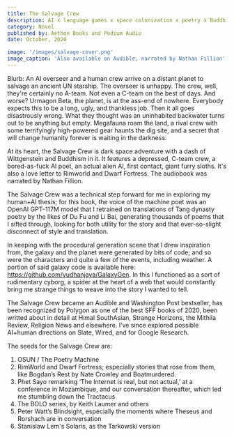 ```yaml
---
title: The Salvage Crew
description: AI x language games x space colonization x poetry x Buddhism. 
category: Novel
published by: Aethon Books and Podium Audio
date: October, 2020

image: '/images/salvage-cover.png'
image_caption: 'Also available on Audible, narrated by Nathan Fillion'
---
```


Blurb: An AI overseer and a human crew arrive on a distant planet to salvage an ancient UN starship. The overseer is unhappy. The crew, well, they're certainly no A-team. Not even a C-team on the best of days. And worse? Urmagon Beta, the planet, is at the ass-end of nowhere. Everybody expects this to be a long, ugly, and thankless job. Then it all goes disastrously wrong. What they thought was an uninhabited backwater turns out to be anything but empty. Megafauna roam the land, a rival crew with some terrifyingly high-powered gear haunts the dig site, and a secret that will change humanity forever is waiting in the darkness. 

At its heart, the Salvage Crew is dark space adventure with a dash of Wittgenstein and Buddhism in it. It features a depressed, C-team crew, a bored-as-fuck AI poet, an actual alien AI, first contact, giant furry sloths. It's also a love letter to Rimworld and Dwarf Fortress. The audiobook was narrated by Nathan Fillion.

The Salvage Crew was a technical step forward for me in exploring my human+AI thesis; for this book, the voice of the machine poet was an OpenAI GPT-117M model that I retrained on translations of Tang dynasty poetry by the likes of Du Fu and Li Bai, generating thousands of poems that I sifted through, looking for both utility for the story and that ever-so-slight disconnect of style and translation. 

In keeping with the procedural generation scene that I drew inspiration from, the galaxy and the planet were generated by bits of code; and so were the characters and quite a few of the events, including weather. A portion of said galaxy code is available here: https://github.com/yudhanjaya/GalaxyGen. In this I functioned as a sort of rudimentary cyborg, a spider at the heart of a web that would constantly bring me strange things to weave into the story I wanted to tell.

The Salvage Crew became an Audible and Washington Post bestseller, has been recognized by Polygon as one of the best SFF books of 2020, been writted about in detail at Himal SouthAsian, Strange Horizons, the Mithila Review, Religion News and elsewhere. I’ve since explored possible AI+human directions on Slate, Wired, and for Google Research.


The seeds for the Salvage Crew are:

1. OSUN / The Poetry Machine
2. RimWorld and Dwarf Fortress; especially stories that rose from them, like Bogdan’s Rest by Nate Crowley and Boatmurdered.
3. Phet Sayo remarking ‘The Internet is real, but not actual,’ at a conference in Mozambique, and our conversation thereafter, which led me stumbling down the Tractacus
4. The BOLO series, by Keith Laumer and others
5. Peter Watt’s Blindsight, especially the moments where Theseus and Rorshach are in conversation
6. Stanislaw Lem's Solaris, as the Tarkowski version 
